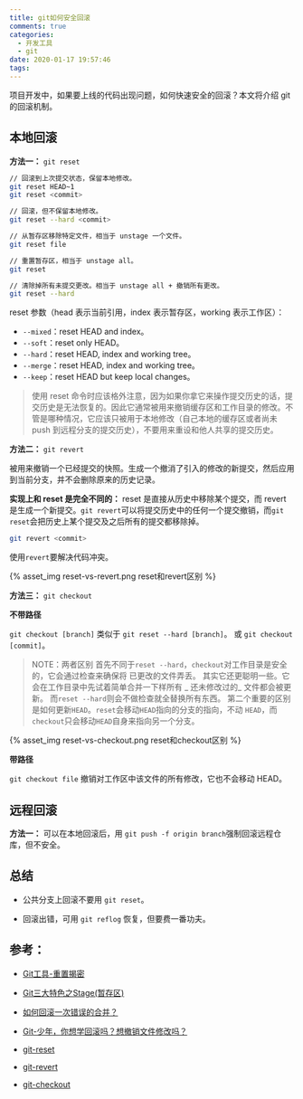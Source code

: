 ```yaml
---
title: git如何安全回滚
comments: true
categories:
  - 开发工具
  - git
date: 2020-01-17 19:57:46
tags:
---
```



项目开发中，如果要上线的代码出现问题，如何快速安全的回滚？本文将介绍 git 的回滚机制。

<!--more-->

## 本地回滚

**方法一：** `git reset`

```bash
// 回滚到上次提交状态，保留本地修改。
git reset HEAD~1
git reset <commit>

// 回滚，但不保留本地修改。
git reset --hard <commit>

// 从暂存区移除特定文件，相当于 unstage 一个文件。
git reset file

// 重置暂存区，相当于 unstage all。
git reset

// 清除掉所有未提交更改。相当于 unstage all + 撤销所有更改。
git reset --hard
```

reset 参数（head 表示当前引用，index 表示暂存区，working 表示工作区）：
* `--mixed`：reset HEAD and index。
* `--soft`：reset only HEAD。
* `--hard`：reset HEAD, index and working tree。
* `--merge`：reset HEAD, index and working tree。
* `--keep`：reset HEAD but keep local changes。

> 使用 reset 命令时应该格外注意，因为如果你拿它来操作提交历史的话，提交历史是无法恢复的。因此它通常被用来撤销缓存区和工作目录的修改。不管是哪种情况，它应该只被用于本地修改（自己本地的缓存区或者尚未 push 到远程分支的提交历史），不要用来重设和他人共享的提交历史。

**方法二：** `git revert`

被用来撤销一个已经提交的快照。生成一个撤消了引入的修改的新提交，然后应用到当前分支，并不会删除原来的历史记录。

**实现上和 reset 是完全不同的：** reset 是直接从历史中移除某个提交，而 revert 是生成一个新提交。`git revert`可以将提交历史中的任何一个提交撤销，而`git reset`会把历史上某个提交及之后所有的提交都移除掉。

```bash
git revert <commit>
```

使用`revert`要解决代码冲突。

{% asset_img reset-vs-revert.png reset和revert区别 %}

**方法三：** `git checkout`

**不带路径** 

`git checkout [branch]` 类似于 `git reset --hard [branch]`。
或 `git checkout [commit]`。
   
> NOTE：两者区别
首先不同于`reset --hard`，`checkout`对工作目录是安全的，它会通过检查来确保将   已更改的文件弄丢。 其实它还更聪明一些。它会在工作目录中先试着简单合并一下样所有 _   还未修改过的_ 文件都会被更新。 而`reset --hard`则会不做检查就全替换所有东西。
第二个重要的区别是如何更新`HEAD`。`reset`会移动`HEAD`指向的分支的指向，不动    `HEAD`，而`checkout`只会移动`HEAD`自身来指向另一个分支。

{% asset_img reset-vs-checkout.png reset和checkout区别 %}

**带路径**

`git checkout file` 撤销对工作区中该文件的所有修改，它也不会移动 HEAD。

## 远程回滚

**方法一：** 可以在本地回滚后，用 `git push -f origin branch`强制回滚远程仓库，但不安全。


## 总结

* 公共分支上回滚不要用 `git reset`。

* 回滚出错，可用 `git reflog` 恢复，但要费一番功夫。

## 参考：

* [Git工具-重置揭密](https://git-scm.com/book/zh/v2/Git-%E5%B7%A5%E5%85%B7-%E9%87%8D%E7%BD%AE%E6%8F%AD%E5%AF%86)

* [Git三大特色之Stage(暂存区)](https://blog.csdn.net/qq_32452623/article/details/78417609)

* [如何回滚一次错误的合并？](https://zhuanlan.zhihu.com/p/40220954)

* [Git-少年，你想学回滚吗？想撤销文件修改吗？](https://juejin.im/post/5b3f05175188251aaa2d0e88)

* [git-reset](https://git-scm.com/docs/git-reset)

* [git-revert](https://git-scm.com/docs/git-revert)

* [git-checkout](https://git-scm.com/docs/git-checkout)
